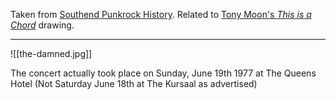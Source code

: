 Taken from [Southend Punkrock History](http://www.southendpunk.com/html/damnadv.html).  Related to [Tony Moon's *This is a Chord*](https://tumblr.austinkleon.com/post/152691534221) drawing.

---

![[the-damned.jpg]]

The concert actually took place on Sunday, June 19th 1977 at The Queens Hotel (Not Saturday June 18th at The Kursaal as advertised)